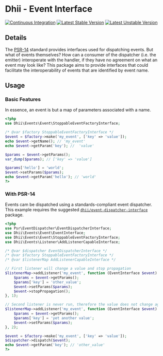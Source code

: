 # Dhii - Event Interface

[![Continuous Integration](https://github.com/Dhii/event-interface/actions/workflows/continuous-integration.yml/badge.svg)](https://github.com/Dhii/event-interface/actions/workflows/continuous-integration.yml)
[![Latest Stable Version](https://poser.pugx.org/dhii/event-interface/version)](https://packagist.org/packages/dhii/event-interface)
[![Latest Unstable Version](https://poser.pugx.org/dhii/event-interface/v/unstable)](https://packagist.org/packages/dhii/event-interface)

## Details
The [PSR-14][] standard provides interfaces used for dispatching events. But what of events themselves?
How can a consumer of the dispatcher (i.e. the emitter) interoperate with the handler, if they have no agreement
on what an event may look like? This package aims to provide interfaces that could facilitate the interoperability
of events that are identified by event name.

## Usage
### Basic Features
In essence, an event is but a map of parameters associated with a name.

```php
<?php
use Dhii\Events\Event\StoppableEventFactoryInterface;

/* @var $factory StoppableEventFactoryInterface */
$event = $factory->make('my_event', ['key' => 'value']);
echo $event->getName(); // 'my_event'
echo $event->getParam('key'); //  'value'

$params = $event->getParams();
var_dump($params); // ['key' => 'value']

$params['hello'] = 'world';
$event->setParams($params);
echo $event->getParam('hello'); // 'world'
?>
```

### With PSR-14
Events cam be dispatched using a standards-compliant event dispatcher.
This example requires the suggested [`dhii/event-dispatcher-interface`][] package.
```php
<?php
use Psr\EventDispatcher\EventDispatcherInterface;
use Dhii\Events\Event\EventInterface;
use Dhii\Events\Event\StoppableEventFactoryInterface;
use Dhii\Events\Listener\AddListenerCapableInterface;

/* @var $dispatcher EventDispatcherInterface */
/* @var $factory StoppableEventFactoryInterface */
/* @var $listenerMap AddListenerCapableInterface */

// First listener will change a value and stop propagation
$listenerMap->addListener('my_event', function (EventInterface $event) {
    $params = $event->getParams();
    $params['key'] = 'other_value';
    $event->setParams($params);
    $event->stopPropagation();
}, 1);

// Second listener is never run, therefore the value does not change again
$listenerMap->addListener('my_event', function (EventInterface $event) {
    $params = $event->getParams();
    $params['key'] = 'yet another value';
    $event->setParams($params);
}, 2);

$event = $factory->make('my_event', ['key' => 'value']);
$dispatcher->dispatch($event);
echo $event->getParam('key'); // 'other_value'
?>
```

[PSR-14]: https://www.php-fig.org/psr/psr-14/
[`dhii/event-dispatcher-interface`]: https://packagist.org/packages/dhii/event-dispatcher-interface
